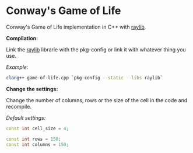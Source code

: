 # Conway's Game of Life
Conway's Game of Life implementation in C++ with [raylib](https://github.com/raysan5/raylib).

**Compilation:**

Link the [raylib](https://github.com/raysan5/raylib) librarie with the pkg-config or link it with whatever thing you use.

*Example:*
```bash
clang++ game-of-life.cpp `pkg-config --static --libs raylib`
```
**Change the settings:**

Change the number of columns, rows or the size of the cell in the code and recompile.

*Default settings:*
```cpp
const int cell_size = 4;

const int rows = 150;
const int columns = 150;
```
